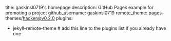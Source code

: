 title: gaskinsl0719's homepage
description: GitHub Pages example for promoting a project
github_username: gaskinsl0719
remote_theme: pages-themes/hacker@v0.2.0
plugins:
- jekyll-remote-theme # add this line to the plugins list if you already have one
